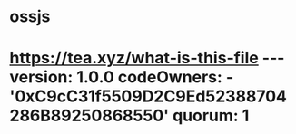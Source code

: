 # ossjs
# https://tea.xyz/what-is-this-file --- version: 1.0.0 codeOwners:   - '0xC9cC31f5509D2C9Ed52388704286B89250868550' quorum: 1
